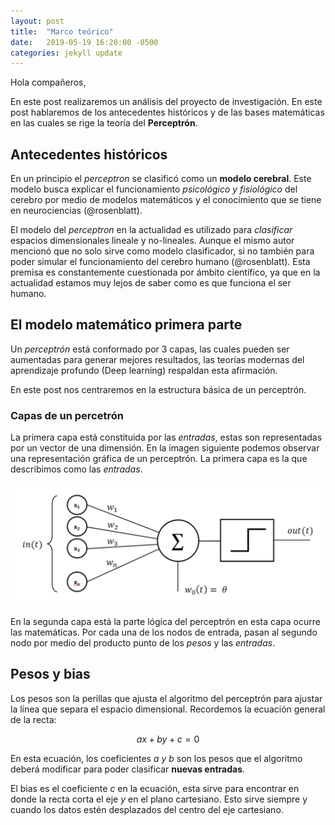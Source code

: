 ```yaml
---
layout: post
title:  "Marco teórico"
date:   2019-05-19 16:20:00 -0500
categories: jekyll update
---
```


Hola compañeros,

En este post realizaremos un análisis del proyecto de investigación. En este post
hablaremos de los antecedentes históricos y de las bases matemáticas en las cuales
se rige la teoría del __Perceptrón__.

## Antecedentes históricos

En un principio el *perceptron* se clasificó como un __modelo cerebral__. Este modelo
busca explicar el funcionamiento *psicológico y fisiológico* del cerebro por medio
de modelos matemáticos y el conocimiento que se tiene en neurociencias (@rosenblatt).  

El modelo del *perceptron* en la actualidad es utilizado para *clasificar* espacios
dimensionales lineale y no-lineales. Aunque el mismo autor mencionó que no solo
sirve como modelo clasificador, si no también para poder simular el funcionamiento
del cerebro humano (@rosenblatt). Esta premisa es constantemente cuestionada por
ámbito científico, ya que en la actualidad estamos muy lejos de saber como es que
funciona el ser humano.

## El modelo matemático primera parte

Un *perceptrón* está conformado por 3 capas, las cuales pueden ser aumentadas para
generar mejores resultados, las teorías modernas del aprendizaje profundo (Deep learning)
respaldan esta afirmación.

En este post nos centraremos en la estructura básica de un perceptrón.

### Capas de un percetrón

La primera capa está constituida por las *entradas*, estas son representadas por
un vector de una dimensión. En la imagen siguiente podemos observar una representación
gráfica de un perceptrón. La primera capa es la que describimos como las *entradas*.

![Perceptrón](https://raw.githubusercontent.com/CICJoshua/poperagnarok/master/Images/unidad2/perceptron.png)

En la segunda capa está la parte lógica del perceptrón en esta capa ocurre las
matemáticas. Por cada una de los nodos de entrada, pasan al segundo nodo por medio
del producto punto de los *pesos* y las *entradas*.

## Pesos y bias

Los pesos son la perillas que ajusta el algoritmo del perceptrón para ajustar la
línea que separa el espacio dimensional. Recordemos la ecuación general de la recta:

$$ax+by+c = 0$$

En esta ecuación, los coeficientes *a y b* son los pesos que el algoritmo deberá
modificar para poder clasificar __nuevas entradas__.

El bias es el coeficiente *c* en la ecuación, esta sirve para encontrar en donde
la recta corta el eje *y* en el plano cartesiano. Esto sirve siempre y cuando
los datos estén desplazados del centro del eje cartesiano.
